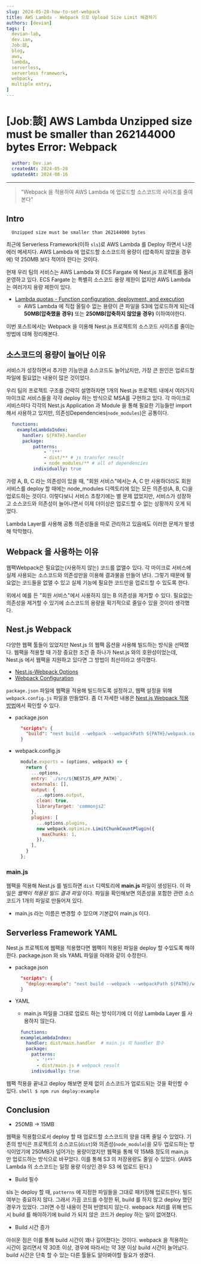 ```yaml
---
slug: 2024-05-28-how-to-set-webpack
title: AWS Lambda - Webpack 으로 Upload Size Limit 해결하기
authors: [devian]
tags: [
  devian-lab, 
  dev.ian,
  Jobː談,
  blog,
  aws,
  lambda,
  serverless,
  serverless framework,
  webpack,
  multiple entry,
]
---
```


<!--title -->
# [Jobː談] AWS Lambda Unzipped size must be smaller than 262144000 bytes Error: Webpack
<!--//title -->

<!-- 
```json
{
  "author": "Dev.ian",
  "createdAt": "2024-05-28",
  "updatedAt": "2024-08-16"
}
``` 
-->

```yaml
  author: Dev.ian
  createdAt: 2024-05-28
  updatedAt: 2024-08-16
```

---

> "Webpack 을 적용하여 AWS Lambda 에 업로드할 소스코드의 사이즈를 줄여본다"

## Intro

  ```shell
    Unzipped size must be smaller than 262144000 bytes
  ```

  최근에 Serverless Framework(이하 `sls`)로 AWS Lambda 를 Deploy 하면서 나온 에러 메세지다. AWS Lambda 에 업로드할 소스코드의 용량이 (압축하지 않았을 경우에) 약 250MB 보다 적어야 한다는 것이다.

  현재 우리 팀의 서비스는 AWS Lambda 와 ECS Fargate 에 Nest.js 프로젝트를 올려 운영하고 있다. ECS Fargate 는 특별히 소스코드 용량 제한이 없지만 AWS Lambda 는 여러가지 용량 제한이 있다. 

  - [Lambda quotas - Function configuration, deployment, and execution](https://docs.aws.amazon.com/lambda/latest/dg/gettingstarted-limits.html#function-configuration-deployment-and-execution)
    + AWS Lambda 에 직접 올릴수 없는 용량이 큰 파일을 S3에 업로드하게 되는데 **50MB(압축했을 경우)** 또는 **250MB(압축하지 않았을 경우)** 이하여야한다. 

  이번 포스트에서는 Webpack 을 이용해 Nest.js 프로젝트의 소스코드 사이즈를 줄이는 방법에 대해 정리해본다.



## 소스코드의 용량이 늘어난 이유

  서비스가 성장하면서 추가한 기능만큼 소스코드도 늘어났지만, 가장 큰 원인은 업로드할 파일에 필요없는 내용이 많은 것이었다. 

  우리 팀의 프로젝트 구조를 간략히 설명하자면 1개의 Nest.js 프로젝트 내에서 여러가지 마이크로 서비스들을 각각 deploy 하는 방식으로 MSA를 구현하고 있다. 각 마이크로 서비스마다 각각의 Nest.js Application 과 Module 을 통해 필요한 기능들만 import 해서 사용하고 있지만, 의존성Dependencies(`node_modules`)은 공통이다. 

  ```yaml
    functions: 
      exampleLambdaIndex:
        handler: ${PATH}.handler
        package:
            patterns: 
                - '!**'
                - dist/** # js transfer result
                - node_modules/** # all of dependencies
            individually: true
  ```

  가령 A, B, C 라는 의존성이 있을 때, "회원 서비스"에서는 A, C 만 사용하더라도 회원 서비스를 deploy 할 때에는 node_modules 디렉토리에 있는 모든 의존성(A, B, C)을 업로드하는 것이다. 이렇다보니 서비스 초창기에는 별 문제 없었지만, 서비스가 성장하고 소스코드와 의존성이 늘어나면서 이제 더이상은 업로드할 수 없는 상황까지 오게 되었다.

  Lambda Layer를 사용해 공통 의존성들을 따로 관리하고 있음에도 이러한 문제가 발생해 막막했다.



## Webpack 을 사용하는 이유

  웹팩Webpack은 필요없는(사용하지 않는) 코드를 없앨수 있다. 각 마이크로 서비스에 실제 사용되는 소스코드와 의존성만을 이용해 결과물을 만들어 낸다. 그렇기 때문에 필요없는 코드들을 없앨 수 있고 실제 기능에 필요한 코드만을 업로드할 수 있도록 한다.

  위에서 예를 든 "회원 서비스"에서 사용하지 않는 B 의존성을 제거할 수 있다. 필요없는 의존성을 제거할 수 있기에 소스코드의 용량을 획기적으로 줄일수 있을 것이라 생각했다.



## Nest.js Webpack

  다양한 웹팩 툴들이 있었지만 Nest.js 의 웹팩 옵션을 사용해 빌드하는 방식을 선택했다. 웹팩을 적용할 때 가장 중요한 조건 중 하나가 Nest.js 와의 호환성이었는데, Nest.js 에서 웹팩을 지원하고 있다면 그 방법이 최선이라고 생각했다.  

  - [Nest.js-Webpack Options](https://docs.nestjs.com/cli/monorepo#webpack-options)
  - [Webpack Configuration](https://webpack.js.org/configuration/)

  `package.json` 파일에 웹팩을 적용해 빌드하도록 설정하고, 웹팩 설정을 위해 `webpack.config.js` 파일을 만들었다. 좀 더 자세한 내용은 [Nest.js Webpack 적용 방법](../../../docs/aws/serverless-framework/how-to-set-webpack-multiple-entry)에서 확인할 수 있다.

  - package.json
    ```json
      "scripts": {
        "build": "nest build --webpack --webpackPath ${PATH}/webpack.config.js"
      }
    ```

  - webpack.config.js
    ```javascript
      module.exports = (options, webpack) => {
        return {
          ...options,
          entry: `./src/${NESTJS_APP_PATH}`,
          externals: [],
          output: {
            ...options.output,
            clean: true,
            libraryTarget: 'commonjs2'
          },
          plugins: [
            ...options.plugins,
            new webpack.optimize.LimitChunkCountPlugin({
              maxChunks: 1,
            }),
          ],
        }
      };
    ```

### main.js
  웹팩을 적용해 Nest.js 를 빌드하면 `dist` 디렉토리에 **main.js** 파일이 생성된다. 이 파일은 _웹팩이 적용된 빌드 결과 파일_ 이다. 파일을 확인해보면 의존성을 포함한 관련 소스코드가 1개의 파일로 만들어져 있다. 

  - main.js 라는 이름은 변경할 수 있으며 기본값이 main.js 이다.


## Serverless Framework YAML

  Nest.js 프로젝트에 웹팩을 적용했다면 웹팩이 적용된 파일을 deploy 할 수있도록 해야한다. package.json 와 sls YAML 파일을 아래와 같이 수정한다.

  - package.json
    ```json
      "scripts": {
        "deploy:example": "nest build --webpack --webpackPath ${PATH}/webpack.config.js && sls deploy -c ./${YAML_PATH}/serverless.yaml"
      }
    ```

  - YAML
    + main.js 파일을 그대로 업로드 하는 방식이기에 더 이상 Lambda Layer 를 사용하지 않는다.
    ```yaml
      functions: 
      exampleLambdaIndex:
        handler: dist/main.handler  # main.js 의 handler 함수
        package:
          patterns: 
            - '!**'
            - dist/main.js # webpack result
          individually: true
    ```


  웹팩 적용을 끝내고 deploy 해보면 문제 없이 소스코드가 업로드되는 것을 확인할 수 있다.
    ```shell
      $ npm run deploy:example
    ```



## Conclusion

  - 250MB -> 15MB

  웹팩을 적용함으로서 deploy 할 때 업로드할 소스코드의 양을 대폭 줄일 수 있었다. 기존의 방식은 프로젝트의 소스코드(`dist`)와 의존성(`node_module`)을 모두 업로드하는 방식이었기에 250MB가 넘어가는 용량이었지만 웹팩을 통해 약 15MB 정도의 main.js 만 업로드하는 방식으로 바꾸었다. 이를 통해 S3 의 저장용량도 줄일 수 있었다. (AWS Lambda 의 소스코드는 일정 용량 이상인 경우 S3 에 업로드 된다.)

  - Build 필수

  sls 는 deploy 할 때, `patterns` 에 지정한 파일들을 그대로 패키징해 업로드한다. 빌드여부는 중요하지 않다. 그래서 가끔 코드를 수정한 뒤, build 를 하지 않고 deploy 했던 경우가 있었다. 그러면 수정 내용이 전혀 반영되지 않는다. webpack 처리를 위해 반드시 build 를 해야하기에 build 가 되지 않은 코드가 deploy 하는 일이 없어졌다.
 
  - Build 시간 증가

  아쉬운 점은 이를 통해 build 시간이 꽤나 길어졌다는 것이다. webpack 을 적용하는 시간이 걸리면서 약 30초 이상, 경우에 따라서는 약 3분 이상 build 시간이 늘어났다. build 시간은 단축 할 수 있는 다른 툴들도 알아봐야할 필요가 생겼다. 